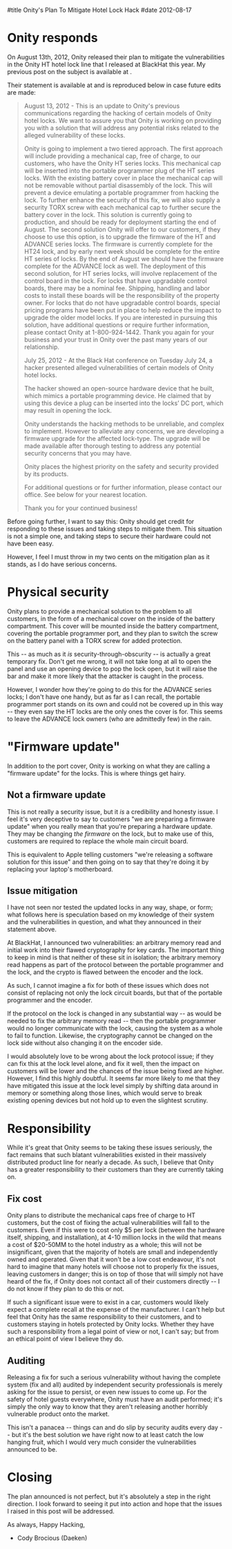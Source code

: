 #title Onity's Plan To Mitigate Hotel Lock Hack
#date 2012-08-17

# Onity responds

On August 13th, 2012, Onity released their plan to mitigate the vulnerabilities in the Onity HT hotel lock line that I released at BlackHat this year. My previous post on the subject is available at .

Their statement is available at  and is reproduced below in case future edits are made:

> August 13, 2012 - This is an update to Onity's previous communications regarding the hacking of certain models of Onity hotel locks. We want to assure you that Onity is working on providing you with a solution that will address any potential risks related to the alleged vulnerability of these locks.
> 
> Onity is going to implement a two tiered approach. The first approach will include providing a mechanical cap, free of charge, to our customers, who have the Onity HT series locks. This mechanical cap will be inserted into the portable programmer plug of the HT series locks. With the existing battery cover in place the mechanical cap will not be removable without partial disassembly of the lock. This will prevent a device emulating a portable programmer from hacking the lock. To further enhance the security of this fix, we will also supply a security TORX screw with each mechanical cap to further secure the battery cover in the lock. This solution is currently going to production, and should be ready for deployment starting the end of August. The second solution Onity will offer to our customers, if they choose to use this option, is to upgrade the firmware of the HT and ADVANCE series locks. The firmware is currently complete for the HT24 lock, and by early next week should be complete for the entire HT series of locks. By the end of August we should have the firmware complete for the ADVANCE lock as well. The deployment of this second solution, for HT series locks, will involve replacement of the control board in the lock. For locks that have upgradable control boards, there may be a nominal fee. Shipping, handling and labor costs to install these boards will be the responsibility of the property owner. For locks that do not have upgradable control boards, special pricing programs have been put in place to help reduce the impact to upgrade the older model locks. If you are interested in pursuing this solution, have additional questions or require further information, please contact Onity at 1-800-924-1442. Thank you again for your business and your trust in Onity over the past many years of our relationship.
> 
> July 25, 2012 - At the Black Hat conference on Tuesday July 24, a hacker presented alleged vulnerabilities of certain models of Onity hotel locks.
> 
> The hacker showed an open-source hardware device that he built, which mimics a portable programming device. He claimed that by using this device a plug can be inserted into the locks’ DC port, which may result in opening the lock.
> 
> Onity understands the hacking methods to be unreliable, and complex to implement. However to alleviate any concerns, we are developing a firmware upgrade for the affected lock-type. The upgrade will be made available after thorough testing to address any potential security concerns that you may have.
> 
> Onity places the highest priority on the safety and security provided by its products.
> 
> For additional questions or for further information, please contact our office. See below for your nearest location.
> 
> Thank you for your continued business!

Before going further, I want to say this: Onity should get credit for responding to these issues and taking steps to mitigate them. This situation is not a simple one, and taking steps to secure their hardware could not have been easy.

However, I feel I must throw in my two cents on the mitigation plan as it stands, as I do have serious concerns.

# Physical security

Onity plans to provide a mechanical solution to the problem to all customers, in the form of a mechanical cover on the inside of the battery compartment. This cover will be mounted inside the battery compartment, covering the portable programmer port, and they plan to switch the screw on the battery panel with a TORX screw for added protection.

This -- as much as it *is* security-through-obscurity -- is actually a great temporary fix. Don't get me wrong, it will not take long at all to open the panel and use an opening device to pop the lock open, but it will raise the bar and make it more likely that the attacker is caught in the process.

However, I wonder how they're going to do this for the ADVANCE series locks; I don't have one handy, but as far as I can recall, the portable programmer port stands on its own and could not be covered up in this way -- they even say the HT locks are the only ones the cover is for. This seems to leave the ADVANCE lock owners (who are admittedly few) in the rain.

# "Firmware update"

In addition to the port cover, Onity is working on what they are calling a "firmware update" for the locks. This is where things get hairy.

## Not a firmware update

This is not really a security issue, but it *is* a credibility and honesty issue. I feel it's very deceptive to say to customers "we are preparing a firmware update" when you really mean that you're preparing a hardware update. They may be changing *the firmware* on the lock, but to make use of this, customers are required to replace the whole main circuit board.

This is equivalent to Apple telling customers "we're releasing a software solution for this issue" and then going on to say that they're doing it by replacing your laptop's motherboard.

## Issue mitigation

I have not seen nor tested the updated locks in any way, shape, or form; what follows here is speculation based on my knowledge of their system and the vulnerabilities in question, and what they announced in their statement above.

At BlackHat, I announced two vulnerabilities: an arbitrary memory read and initial work into their flawed cryptography for key cards. The important thing to keep in mind is that neither of these sit in isolation; the arbitrary memory read happens as part of the protocol between the portable programmer and the lock, and the crypto is flawed between the encoder and the lock.

As such, I cannot imagine a fix for both of these issues which does not consist of replacing not only the lock circuit boards, but that of the portable programmer and the encoder.

If the protocol on the lock is changed in any substantial way -- as would be needed to fix the arbitrary memory read -- then the portable programmer would no longer communicate with the lock, causing the system as a whole to fail to function. Likewise, the cryptography cannot be changed on the lock side without also changing it on the encoder side.

I would absolutely love to be wrong about the lock protocol issue; if they can fix this at the lock level alone, and fix it well, then the impact on customers will be lower and the chances of the issue being fixed are higher. However, I find this highly doubtful. It seems far more likely to me that they have mitigated this issue at the lock level simply by shifting data around in memory or something along those lines, which would serve to break existing opening devices but not hold up to even the slightest scrutiny.

# Responsibility

While it's great that Onity seems to be taking these issues seriously, the fact remains that such blatant vulnerabilities existed in their massively distributed product line for nearly a decade. As such, I believe that Onity has a greater responsibility to their customers than they are currently taking on.

## Fix cost

Onity plans to distribute the mechanical caps free of charge to HT customers, but the cost of fixing the actual vulnerabilities will fall to the customers. Even if this were to cost only $5 per lock (between the hardware itself, shipping, and installation), at 4-10 million locks in the wild that means a cost of $20-50MM to the hotel industry as a whole; this will not be insignificant, given that the majority of hotels are small and independently owned and operated. Given that it won't be a low cost endeavour, it's not hard to imagine that many hotels will choose not to properly fix the issues, leaving customers in danger; this is on top of those that will simply not have heard of the fix, if Onity does not contact all of their customers directly -- I do not know if they plan to do this or not.

If such a significant issue were to exist in a car, customers would likely expect a complete recall at the expense of the manufacturer. I can't help but feel that Onity has the same responsibility to their customers, and to customers staying in hotels protected by Onity locks. Whether they have such a responsibility from a legal point of view or not, I can't say; but from an ethical point of view I believe they do.

## Auditing

Releasing a fix for such a serious vulnerability without having the complete system (fix and all) audited by independent security professionals is merely asking for the issue to persist, or even new issues to come up. For the safety of hotel guests everywhere, Onity must have an audit performed; it's simply the only way to know that they aren't releasing another horribly vulnerable product onto the market.

This isn't a panacea -- things can and do slip by security audits every day -- but it's the best solution we have right now to at least catch the low hanging fruit, which I would very much consider the vulnerabilities announced to be.

# Closing

The plan announced is not perfect, but it's absolutely a step in the right direction. I look forward to seeing it put into action and hope that the issues I raised in this post will be addressed.

As always, Happy Hacking,   
- Cody Brocious (Daeken)
